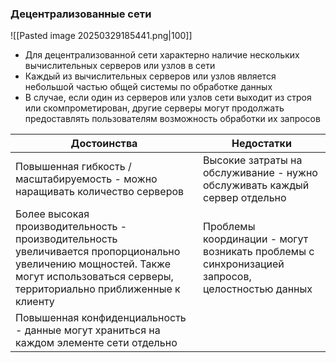### Децентрализованные сети

![[Pasted image 20250329185441.png|100]]
- Для децентрализованной сети характерно наличие нескольких вычислительных серверов или узлов в сети
- Каждый из вычислительных серверов или узлов является небольшой частью общей системы по обработке данных
- В случае, если один из серверов или узлов сети выходит из строя или скомпрометирован, другие серверы могут продолжать предоставлять пользователям возможность обработки их запросов

| Достоинства                                                                                                                                                                         | Недостатки                                                                                     |
| ----------------------------------------------------------------------------------------------------------------------------------------------------------------------------------- | ---------------------------------------------------------------------------------------------- |
| Повышенная гибкость / масштабируемость - можно наращивать количество серверов                                                                                                       | Высокие затраты на обслуживание - нужно обслуживать каждый сервер отдельно                     |
| Более высокая производительность - производительность увеличивается пропорционально увеличению мощностей. Также могут использоваться серверы, территориально приближенные к клиенту | Проблемы координации - могут возникать проблемы с синхронизацией запросов, целостностью данных |
| Повышенная конфиденциальность - данные могут храниться на каждом элементе сети отдельно                                                                                             |                                                                                                |